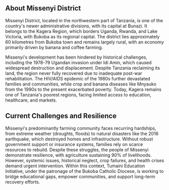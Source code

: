 ## About Missenyi District

Missenyi District, located in the northwestern part of Tanzania, is one of the country's newer administrative divisions, with its capital at Bunazi. It belongs to the Kagera Region, which borders Uganda, Rwanda, and Lake Victoria, with Bukoba as its regional capital. The district lies approximately 60 kilometres from Bukoba town and remains largely rural, with an economy primarily driven by banana and coffee farming.

Missenyi's development has been hindered by historical challenges, including the 1978-79 Ugandan invasion under Idi Amin, which caused widespread destruction and displacement. Despite Tanzania reclaiming its land, the region never fully recovered due to inadequate post-war rehabilitation. The HIV/AIDS epidemic of the 1980s further devastated families and communities, while crop and banana diseases like Mnyauko from the 1990s to the present exacerbated poverty. Today, Kagera remains one of Tanzania's poorest regions, facing limited access to education, healthcare, and markets.

## Current Challenges and Resilience

Missenyi's predominantly farming community faces recurring hardships, from extreme weather (droughts, floods) to natural disasters like the 2016 earthquake, which destroyed homes and infrastructure. Without robust government support or insurance systems, families rely on scarce resources to rebuild. Despite these struggles, the people of Missenyi demonstrate resilience, with agriculture sustaining 90% of livelihoods. However, systemic issues, historical neglect, crop failures, and health crises demand urgent intervention. Within this context, Tumaini Education Initiative, under the patronage of the Bukoba Catholic Diocese, is working to bridge educational gaps, empower communities, and support long-term recovery efforts.